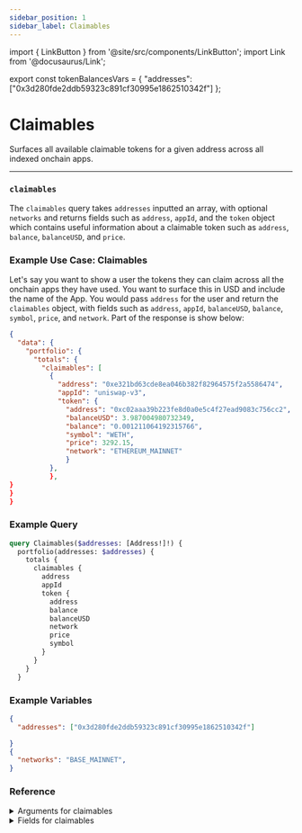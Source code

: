 ```yaml
---
sidebar_position: 1
sidebar_label: Claimables
---
```


import { LinkButton } from '@site/src/components/LinkButton';
import Link from '@docusaurus/Link';

export const tokenBalancesVars = {
  "addresses": ["0x3d280fde2ddb59323c891cf30995e1862510342f"]
};

# Claimables

Surfaces all available claimable tokens for a given address across all indexed onchain apps.

---


### `claimables`

The `claimables` query takes `addresses` inputted an array, with optional `networks` and returns fields such as `address`, `appId`, and the `token` object which contains useful information about a claimable token such as `address`, `balance`, `balanceUSD`, and `price`.

### Example Use Case: Claimables

Let's say you want to show a user the tokens they can claim across all the onchain apps they have used. You want to surface this in USD and include the name of the App. You would pass `address` for the user and return the `claimables` object, with fields such as `address`, `appId`, `balanceUSD`, `balance`, `symbol`, `price`, and `network`. Part of the response is show below:

```json
{
  "data": {
    "portfolio": {
      "totals": {
        "claimables": [
          {
            "address": "0xe321bd63cde8ea046b382f82964575f2a5586474",
            "appId": "uniswap-v3",
            "token": {
              "address": "0xc02aaa39b223fe8d0a0e5c4f27ead9083c756cc2",
              "balanceUSD": 3.987004980732349,
              "balance": "0.001211064192315766",
              "symbol": "WETH",
              "price": 3292.15,
              "network": "ETHEREUM_MAINNET"
              }
          },
          },
}
}
}
```


### Example Query

```graphql
query Claimables($addresses: [Address!]!) {
  portfolio(addresses: $addresses) {
    totals {
      claimables {
        address
        appId
        token {
          address
          balance
          balanceUSD
          network
          price
          symbol
        }
      }
    }
  }
```

### Example Variables

```json
{
  "addresses": ["0x3d280fde2ddb59323c891cf30995e1862510342f"]

}
{
  "networks": "BASE_MAINNET",
}
```

<LinkButton href="/sandbox" type="primary" buttonCopy="Try in sandbox" />

### Reference

<details>
<summary>Arguments for claimables</summary>

| Argument      | Description | Type |
| ----------- | ----------- | ----------- |
| `address`      | Required: Address you are querying balances for    | `String!` | 
| `networks`      | Networks for which to retrieve balances for, inputted an array.      | `Network!` | 
| `appIds`      | Filter by a specific app       | `String!` | 
| `withOverrides`      | -       | `Boolean = false` | 

</details>

<details>
<summary>Fields for claimables</summary>

| Field      | Description | Type |
| ----------- | ----------- | ----------- |
| `address`      | Address of the claimable token.      | `String!`       |
| `appID`      | The app that the token is claimable in.     | `String!`       |
| `token`      | An object containing fields pertaining to the token including `address`, `balance`, `balanceUSD`, and `price`.     | `AbstractToken!`       |


</details>